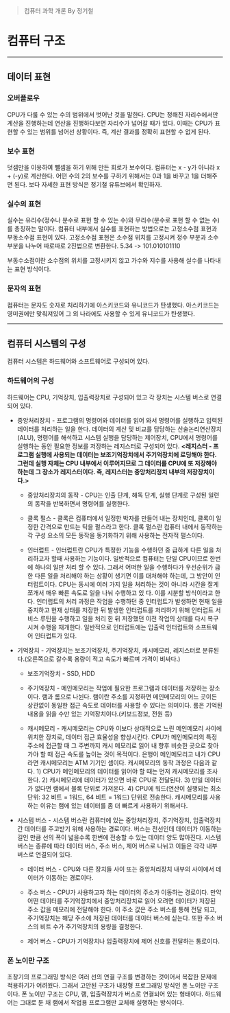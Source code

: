 > 컴퓨터 과학 개론 By 정기철 

# 컴퓨터 구조

***

## 데이터 표현

### 오버플로우 

CPU가 다룰 수 있는 수의 범위에서 벗어난 것을 말한다. CPU는 정해진 자리수에서만 계산을 진행하는데 연산을 진행하다보면 자리수가 넘어갈 때가 있다. 이때는 CPU가 표현할 수 있는 범위를 넘어선 상황이다. 즉, 계산 결과를 정확히 표현할 수 없게 된다.

### 보수 표현

덧셈만을 이용하여 뺄셈을 하기 위해 만든 회로가 보수이다. 컴퓨터는 x - y가 아니라 x + (-y)로 계산한다. 어떤 수의 2의 보수를 구하기 위해서는 0과 1을 바꾸고 1을 더해주면 된다. 보다 자세한 표현 방식은 정기철 유튜브에서 확인하자.

### 실수의 표현

실수는 유리수(정수나 분수로 표현 할 수 있는 수)와 무리수(분수로 표현 할 수 없는 수)를 총칭하는 말이다. 컴퓨터 내부에서 실수를 표현하는 방법으로는 고정소수점 표현과 부동소수점 표현이 있다. 고정소수점 표현은 소수점 위치를 고정시켜 정수 부분과 소수 부분을 나누어 따로따로 2진법으로 변환한다. 5.34 -> 101.010101110

부동수소점이란 소수점의 위치를 고정시키지 않고 가수와 지수를 사용해 실수를 나타내는 표현 방식이다.

### 문자의 표현

컴퓨터는 문자도 숫자로 처리하기에 아스키코드와 유니코드가 탄생했다. 아스키코드는 영미권에만 맞춰져있어 그 외 나라에도 사용할 수 있게 유니코드가 탄생했다.

***

## 컴퓨터 시스템의 구성

컴퓨터 시스템은 하드웨어와 소프트웨어로 구성되어 있다.

### 하드웨어의 구성

하드웨어는 CPU, 기억장치, 입출력장치로 구성되어 있고 각 장치는 시스템 버스로 연결되어 있다.

* 중앙처리장치 - 프로그램의 명령어와 데이터를 읽어 와서 명령어를 실행하고 입력된 데이터를 처리하는 일을 한다. 데이터의 계산 및 비교를 담당하는 산술논리연산장치(ALU), 명령어를 해석하고 시스템 실행을 담당하는 제어장치, CPU에서 명령어를 실행하는 동안 필요한 정보를 저장하는 레지스터로 구성되어 있다. **<레지스터 - 프로그램 실행에 사용되는 데이터는 보조기억장치에서 주기억장치에 로딩해야 한다. 그런데 실행 자체는 CPU 내부에서   이루어지므로 그 데이터를 CPU에 또 저장해야 하는데 그 장소가 레지스터이다. 즉, 레지스터는 중앙처리정치 내부의 저장장치이다.>**

  * 중앙처리장치의 동작 - CPU는 인출 단계, 해독 단계, 실행 단계로 구성된 일련의 동작을 반복하면서 명령어를 실행한다.

  * 클록 펄스 - 클록은 컴퓨터에서 일정한 박자를 만들어 내는 장치인데, 클록이 일정한 간격으로 만드는 틱을 펄스라고 한다. 클록 펄스란 컴퓨터 내에서 동작하는 각 구성 요소의 모든 동작을 동기화하기 위해 사용하는 전자적              펄스이다.
  
  * 인터럽트 - 인터럽트란 CPU가 특정한 기능을 수행하던 중 급하게 다른 일을 처리하고자 할때 사용하는 기능이다. 일반적으로 컴퓨터는 단일 CPU이므로 한번에 하나의 일만 처리 할 수 있다. 그래서 어떠한 일을 수행하다가 
    우선순위가 급한 다른 일을 처리해야 하는 상황이 생기면 이를 대처해야 하는데, 그 방안이 인터럽트이다. CPU는 동시에 여러 가지 일을 처리하는 것이 아니라 시간을 잘게 쪼개서 매우 빠른 속도로 일을 나눠 수행하고 있     다. 이를 시분할 방식이라고 한다. 인터럽트의 처리 과정은 작업을 수행하던 중 인터럽트가 발생하면 현재 일을 중지하고 현재 상태를 저장한 뒤 발생한 인터럽트를 처리하기 위해 인터럽트 서비스 루틴을 수행하고 일을 처리     한 뒤 저장했던 이전 작업의 상태를 다시 복구시켜 수행을 재개한다. 일반적으로 인터럽트에는 입출력 인터럽트와 소프트웨어 인터럽트가 있다.

* 기억장치 - 기억장치는 보조기억장치, 주기억장치, 캐시메모리, 레지스터로 분류된다.(오른쪽으로 갈수록 용량이 적고 속도가 빠르며 가격이 비싸다.) 

  * 보조기억장치 - SSD, HDD
  
  * 주기억장치 - 메인메모리는 작업에 필요한 프로그램과 데이터를 저장하는 장소이다. 램과 롬으로 나뉜다. 램이란 주소를 지정하면 메인메모리의 어느 곳이든 상관없이 동일한 접근 속도로 데이터를 사용할 수 있다는 의미이다.
    롬은 기억된 내용을 읽을 수만 있는 기억장치이다.(키보드정보, 전원 등)
    
  * 캐시메모리 - 캐시메모리는 CPU와 이보다 상대적으로 느린 메인메모리 사이에 위치한 장치로, 데이터 접근 효율성을 향상시킨다. CPU가 메인메모리의 특정 주소에 접근할 때 그 주변까지 캐시 메모리로 읽어 내 향후 비슷한     곳으로 찾아가야 할 때 접근 속도를 높이는 것이 목적이다. 은행이 메인메모리고 내가 CPU라면 캐시메모리는 ATM 기기인 셈이다. 캐시메모리의 동작 과정은 다음과 같다. 1) CPU가 메인메모리의 데이터를 읽어야 할 때는     먼저 캐시메모리를 조사한다. 2) 캐시메모리에 데이터가 있으면 바로 CPU로 전달된다. 3) 만일 데이터가 없다면 램에서 블록 단위로 가져온다. 4) CPU에 워드(연산이 실행되는 최소 단위: 32 비트 = 1워드, 64 비트 =     1워드) 단위로 전송한다. 캐시메모리를 사용하는 이유는 램에 있는 데이터를 좀 더 빠르게 사용하기 위해서다.
   
* 시스템 버스 - 시스템 버스란 컴퓨터에 있는 중앙처리장치, 주기억장치, 입출력장치 간 데이터를 주고받기 위해 사용하는 경로이다. 버스는 전선인데 데이터가 이동하는 길인 만큼 선의 폭이 넓을수록 한번에 전송할 수 있는 데이터 양도 많아진다. 시스템 버스는 종류에 따라 데이터 버스, 주소 버스, 제어 버스로 나뉘고 이들은 각각 내부 버스로 연결되어 있다.

   * 데이터 버스 - CPU와 다른 장치들 사이 또는 중앙처리장치 내부의 사이에서 데이터가 이동하는 경로이다.

   * 주소 버스 - CPU가 사용하고자 하는 데이터의 주소가 이동하는 경로이다. 만약 어떤 데이터를 주기억장치에서 중앙처리장치로 읽어 오려면 데이터가 저장된 주소 값을 메모리에 전달해야 한다. 이 주소 값은 주소 버스를 통해 전달 되고, 주기억장치는 해당 주소에 저장된 데이터를 데이터 버스에 싣는다. 또한 주소 버스의 비트 수가 주기억장치의 용량을 결정한다.
   
   * 제어 버스 - CPU가 기억장치나 입출력장치에 제어 신호를 전달하는 통로이다.

### 폰 노이만 구조

초창기의 프로그래밍 방식은 여러 선의 연결 구조를 변경하는 것이어서 복잡한 문제에 적용하기가 어려웠다. 그래서 고안된 구조가 내장형 프로그래밍 방식인 폰 노이만 구조이다. 폰 노이만 구조는 CPU, 램, 입출력장치가 버스로 연결되어 있는 형태이다. 하드웨어는 그대로 둔 채 램에서 작업용 프로그램만 교체해 실행하는 방식이다. 






